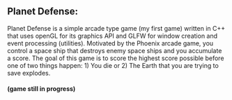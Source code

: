 ## Planet Defense:

Planet Defense is a simple arcade type game (my first game) written in C++ that uses openGL for its graphics API and GLFW for window creation and event processing (utilities). Motivated by the Phoenix arcade game, you control a space ship that destroys enemy space ships and you accumulate a score. The goal of this game is to score the highest score possible before one of two things happen: 1) You die or 2) The Earth that you are trying to save explodes.

#### (game still in progress)
